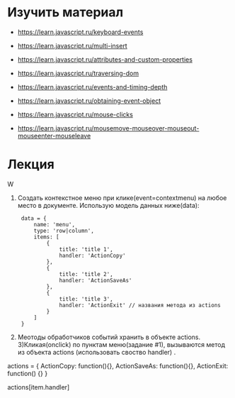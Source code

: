 # Изучить материал
+ https://learn.javascript.ru/keyboard-events
+ https://learn.javascript.ru/multi-insert

+ https://learn.javascript.ru/attributes-and-custom-properties
+ https://learn.javascript.ru/traversing-dom
+ https://learn.javascript.ru/events-and-timing-depth
+ https://learn.javascript.ru/obtaining-event-object
+ https://learn.javascript.ru/mouse-clicks
+ https://learn.javascript.ru/mousemove-mouseover-mouseout-mouseenter-mouseleave


# Лекция
W
1) Создать контекстное меню  при клике(event=contextmenu) на любое место в документе. Использую модель данных ниже(data):

		data = { 
			name: 'menu', 
			type: 'row|column', 
			items: [
				{
					title: 'title 1',
					handler: 'ActionCopy'
				},
				{
					title: 'title 2',
					handler: 'ActionSaveAs'
				},
				{
					title: 'title 3',
					handler: 'ActionExit' // названия метода из actions
				}
			]
		}

2) Меотоды обработчиков событий хранить в объекте actions. 
3)Кликая(onclick) по пунктам меню(задание #1), вызываются метод из объекта actions (использовать своство handler) .


actions = {
	ActionCopy: function(){},
	ActionSaveAs: function(){},
	ActionExit: function() {}
}

actions[item.handler]
